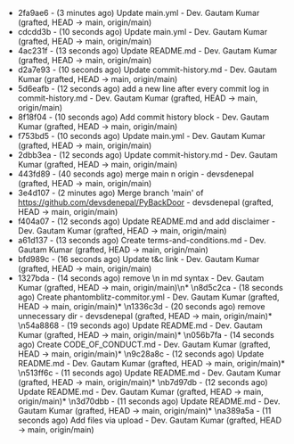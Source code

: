 * 2fa9ae6 - (3 minutes ago) Update main.yml - Dev. Gautam Kumar (grafted, HEAD -> main, origin/main)
* cdcdd3b - (10 seconds ago) Update main.yml - Dev. Gautam Kumar (grafted, HEAD -> main, origin/main)
* 4ac231f - (13 seconds ago) Update README.md - Dev. Gautam Kumar (grafted, HEAD -> main, origin/main)
* d2a7e93 - (10 seconds ago) Update commit-history.md - Dev. Gautam Kumar (grafted, HEAD -> main, origin/main)
* 5d6eafb - (12 seconds ago) add a new line after every commit log in commit-history.md - Dev. Gautam Kumar (grafted, HEAD -> main, origin/main)
* 8f18f04 - (10 seconds ago) Add commit history block - Dev. Gautam Kumar (grafted, HEAD -> main, origin/main)
* f753bd5 - (10 seconds ago) Update main.yml - Dev. Gautam Kumar (grafted, HEAD -> main, origin/main)
* 2dbb3ea - (12 seconds ago) Update commit-history.md - Dev. Gautam Kumar (grafted, HEAD -> main, origin/main)
* 443fd89 - (40 seconds ago) merge main n origin - devsdenepal (grafted, HEAD -> main, origin/main)
* 3e4d107 - (2 minutes ago) Merge branch 'main' of https://github.com/devsdenepal/PyBackDoor - devsdenepal (grafted, HEAD -> main, origin/main)
* f404a07 - (12 seconds ago) Update README.md and add disclaimer - Dev. Gautam Kumar (grafted, HEAD -> main, origin/main)
* a61d137 - (13 seconds ago) Create terms-and-conditions.md - Dev. Gautam Kumar (grafted, HEAD -> main, origin/main)
* bfd989c - (16 seconds ago) Update t&c link - Dev. Gautam Kumar (grafted, HEAD -> main, origin/main)
* 1327bda - (14 seconds ago) remove \n in md syntax - Dev. Gautam Kumar (grafted, HEAD -> main, origin/main)\n* \n8d5c2ca - (18 seconds ago) Create phantomblitz-commitor.yml - Dev. Gautam Kumar (grafted, HEAD -> main, origin/main)* \n1336c3d - (20 seconds ago) remove unnecessary dir - devsdenepal (grafted, HEAD -> main, origin/main)* \n54a8868 - (19 seconds ago) Update README.md - Dev. Gautam Kumar (grafted, HEAD -> main, origin/main)* \n056b7fa - (14 seconds ago) Create CODE_OF_CONDUCT.md - Dev. Gautam Kumar (grafted, HEAD -> main, origin/main)* \n9c28a8c - (12 seconds ago) Update README.md - Dev. Gautam Kumar (grafted, HEAD -> main, origin/main)* \n513ff6c - (11 seconds ago) Update README.md - Dev. Gautam Kumar (grafted, HEAD -> main, origin/main)* \nb7d97db - (12 seconds ago) Update README.md - Dev. Gautam Kumar (grafted, HEAD -> main, origin/main)* \n3d70dbb - (11 seconds ago) Update README.md - Dev. Gautam Kumar (grafted, HEAD -> main, origin/main)* \na389a5a - (11 seconds ago) Add files via upload - Dev. Gautam Kumar (grafted, HEAD -> main, origin/main)